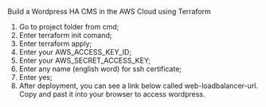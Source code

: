 Build a Wordpress HA CMS in the AWS Cloud using Terraform

1. Go to project folder from cmd;
2. Enter terraform init comand;
3. Enter terraform apply;
4. Enter your AWS_ACCESS_KEY_ID;
5. Enter your AWS_SECRET_ACCESS_KEY;
6. Enter any name (english word) for ssh certificate;
7. Enter yes;
8. After deployment, you can see a link below called web-loadbalancer-url. Copy and past it into your browser to access wordpress.